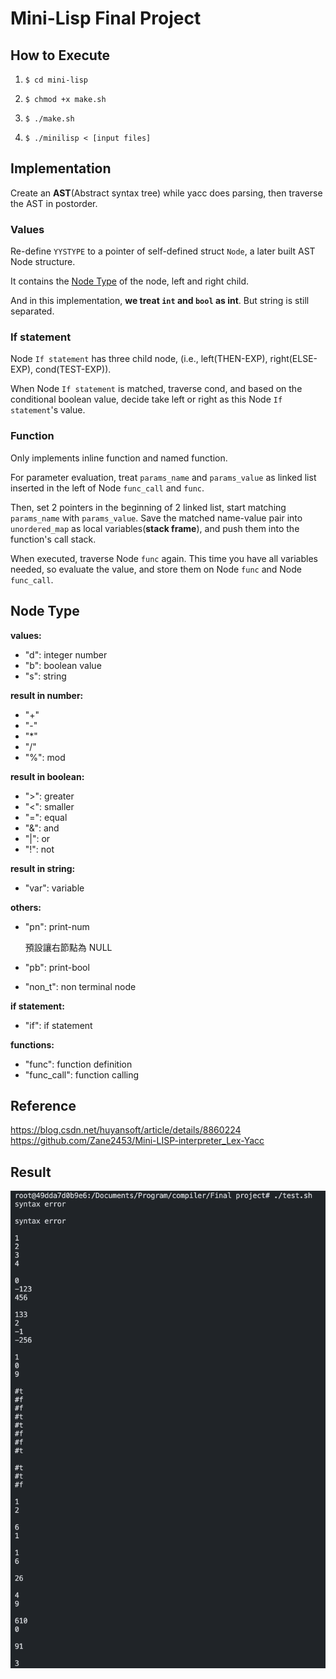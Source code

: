# Mini-Lisp Final Project

## How to Execute

1. `$ cd mini-lisp`

2. `$ chmod +x make.sh`

3. `$ ./make.sh`

4. `$ ./minilisp < [input files]`

## Implementation

Create an **AST**(Abstract syntax tree) while yacc does parsing, then traverse the AST in postorder.

### Values

Re-define `YYSTYPE` to a pointer of self-defined struct `Node`, a later built AST Node structure.

It contains the [Node Type](#node-type) of the node, left and right child.

And in this implementation, **we treat `int` and `bool` as int**. But string is still separated.

### If statement

Node `If statement` has three child node, (i.e., left(THEN-EXP), right(ELSE-EXP), cond(TEST-EXP)).

When Node `If statement` is matched, traverse cond, and based on the conditional boolean value, decide take left or right as this Node `If statement`'s value.

### Function

Only implements inline function and named function.

For parameter evaluation, treat `params_name` and `params_value` as linked list inserted in the left of Node `func_call` and `func`.

Then, set 2 pointers in the beginning of 2 linked list, start matching `params_name` with `params_value`. Save the matched name-value pair into `unordered_map` as local variables(**stack frame**), and push them into the function's call stack.

When executed, traverse Node `func` again. This time you have all variables needed, so evaluate the value, and store them on Node `func` and Node `func_call`.

## Node Type

**values:**

- "d": integer number
- "b": boolean value
- "s": string

**result in number:**

- "+"
- "-"
- "\*"
- "/"
- "%": mod

**result in boolean:**

- ">": greater
- "<": smaller
- "=": equal
- "&": and
- "|": or
- "!": not

**result in string:**

- "var": variable

**others:**

- "pn": print-num

  預設讓右節點為 NULL

- "pb": print-bool

- "non_t": non terminal node

**if statement:**

- "if": if statement

**functions:**

- "func": function definition
- "func_call": function calling

## Reference

https://blog.csdn.net/huyansoft/article/details/8860224
https://github.com/Zane2453/Mini-LISP-interpreter_Lex-Yacc

## Result

![](result.png)
